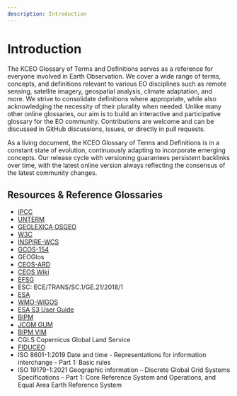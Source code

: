 ```yaml
---
description: Introduction
---
```


# Introduction

The KCEO Glossary of Terms and Definitions serves as a reference for everyone involved in Earth Observation. We cover a wide range of terms, concepts, and definitions relevant to various EO disciplines such as remote sensing, satellite imagery, geospatial analysis, climate adaptation, and more. We strive to consolidate definitions where appropriate, while also acknowledging the necessity of their plurality when needed. Unlike many other online glossaries, our aim is to build an interactive and participative glossary for the EO community. Contributions are welcome and can be discussed in GitHub discussions, issues, or directly in pull requests.

As a living document, the KCEO Glossary of Terms and Definitions is in a constant state of evolution, continuously adapting to incorporate emerging concepts. Our release cycle with versioning guarantees persistent backlinks over time, with the latest online version always reflecting the consensus of the latest community changes.

## Resources & Reference Glossaries

- [IPCC](https://www.ipcc.ch/sr15/chapter/glossary/)
- [UNTERM](https://unterm.un.org/unterm2/en/)
- [GEOLEXICA OSGEO](https://osgeo.geolexica.org/)
- [W3C](https://w3c.github.io/sdw/bp)
- [INSPIRE-WCS](https://inspire-wcs.eu)
- [GCOS-154](https://library.wmo.int/doc_num.php?explnum_id=3710)
- GEOGlos
- [CEOS-ARD](https://ceos.org/ard/)
- [CEOS Wiki](https://calvalportal.ceos.org/t-d_wiki)
- [EFSG](https://www.efgs.info/information-base/introduction/terminology/)
- ESC: ECE/TRANS/SC.1/GE.21/2018/1
- [ESA](https://earth.esa.int/eogateway/documents/20142/37627/Mission-Quality-Assessment-Guidelines-v2.2.pdf/033c703e-02f8-d993-9859-560aeb61d2a0?version=1.0&t=1676561363850)
- [WMO-WIGOS](https://library.wmo.int/doc_num.php?explnum_id=10109)
- [ESA S3 User Guide](https://sentinels.copernicus.eu/web/sentinel/user-guides/sentinel-3-altimetry/product-types/nrt-or-ntc)
- [BIPM](https://www.bipm.org/en/)
- [JCGM GUM](https://www.bipm.org/documents/20126/50065290/JCGM_GUM_6_2020.pdf/d4e77d99-3870-0908-ff37-c1b6a230a337)
- [BIPM VIM](https://jcgm.bipm.org/vim/en/)
- CGLS Copernicus Global Land Service
- [FIDUCEO](https://research.reading.ac.uk/fiduceo/glossary/)
- ISO 8601-1:2019 Date and time - Representations for information interchange - Part 1: Basic rules
- ISO 19179-1:2021 Geographic information – Discrete Global Grid Systems Specifications – Part 1: Core Reference System and Operations, and Equal Area Earth Reference System
